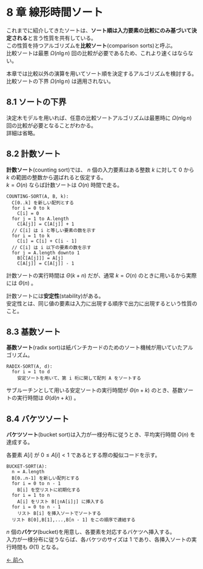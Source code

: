 # 8 章 線形時間ソート

これまでに紹介してきたソートは、**ソート順は入力要素の比較にのみ基づいて決定される**と言う性質を共有している。  
この性質を持つアルゴリズムを**比較ソート**(comparison sorts)と呼ぶ。  
比較ソートは最悪 $\Omega(n\lg n)$ 回の比較が必要であるため、これより速くはならない。

本章では比較以外の演算を用いてソート順を決定するアルゴリズムを検討する。  
比較ソートの下界 $\Omega(n\lg n)$ は適用されない。

## 8.1 ソートの下界

決定木モデルを用いれば、任意の比較ソートアルゴリズムは最悪時に $\Omega(n\lg n)$ 回の比較が必要となることがわかる。  
詳細は省略。

## 8.2 計数ソート

**計数ソート**(counting sort)では、 $n$ 個の入力要素はある整数 $k$ に対して $0$ から $k$ の範囲の整数から選ばれると仮定する。  
$k = O(n)$ ならば計数ソートは $O(n)$ 時間で走る。

```pseudo
COUNTING-SORT(A, B, k):
  C[0..k] を新しい配列とする
  for i = 0 to k
    C[i] = 0
  for j = 1 to A.length
    C[A[j]] = C[A[j]] + 1
  // C[i] は i と等しい要素の数を示す
  for i = 1 to k
    C[i] = C[i] + C[i - 1]
  // C[i] は i 以下の要素の数を示す
  for j = A.length downto 1
    B[C[A[j]]] = A[j]
    C[A[j]] = C[A[j]] - 1
```

計数ソートの実行時間は $\Theta(k + n)$ だが、通常 $k = O(n)$ のときに用いるから実際には $\Theta(n)$ 。

計数ソートには**安定性**(stability)がある。  
安定性とは、同じ値の要素は入力に出現する順序で出力に出現するという性質のこと。

## 8.3 基数ソート

**基数ソート**(radix sort)は紙パンチカードのためのソート機械が用いていたアルゴリズム。

```pseudo
RADIX-SORT(A, d):
  for i = 1 to d
    安定ソートを用いて、第 i 桁に関して配列 A をソートする
```

サブルーチンとして用いる安定ソートの実行時間が $\Theta(n+k)$ のとき、基数ソートの実行時間は $\Theta(d(n + k))$ 。

## 8.4 バケツソート

**バケツソート**(bucket sort)は入力が一様分布に従うとき、平均実行時間 $O(n)$ を達成する。

各要素 $A[i]$ が $0 \le A[i] < 1$ であるとする際の擬似コードを示す。

```pseudo
BUCKET-SORT(A):
  n = A.length
  B[0..n-1] を新しい配列とする
  for i = 0 to n - 1
    B[i] を空リストに初期化する
  for i = 1 to n
    A[i] をリスト B[⌊nA[i]⌋] に挿入する
  for i = 0 to n - 1
    リスト B[i] を挿入ソートでソートする
  リスト B[0],B[1],...,B[n - 1] をこの順序で連結する
```

$n$ 個の**バケツ**(bucket)を用意し、各要素を対応するバケツへ挿入する。  
入力が一様分布に従うならば、各バケツのサイズは $1$ であり、各挿入ソートの実行時間も $\Theta(1)$ となる。

[← 前へ](../ch07/note.md)
